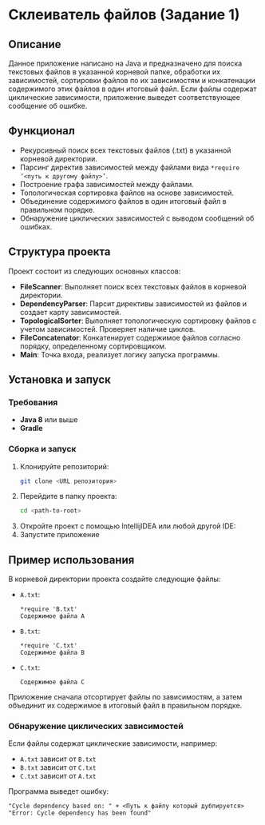 # Склеиватель файлов (Задание 1)

## Описание

Данное приложение написано на Java и предназначено для поиска текстовых файлов в указанной корневой папке, обработки их зависимостей, сортировки файлов по их зависимостям и конкатенации содержимого этих файлов в один итоговый файл. Если файлы содержат циклические зависимости, приложение выведет соответствующее сообщение об ошибке.

## Функционал

- Рекурсивный поиск всех текстовых файлов (.txt) в указанной корневой директории.
- Парсинг директив зависимостей между файлами вида `*require ‘<путь к другому файлу>’`.
- Построение графа зависимостей между файлами.
- Топологическая сортировка файлов на основе зависимостей.
- Объединение содержимого файлов в один итоговый файл в правильном порядке.
- Обнаружение циклических зависимостей с выводом сообщений об ошибках.

## Структура проекта

Проект состоит из следующих основных классов:

- **FileScanner**: Выполняет поиск всех текстовых файлов в корневой директории.
- **DependencyParser**: Парсит директивы зависимостей из файлов и создает карту зависимостей.
- **TopologicalSorter**: Выполняет топологическую сортировку файлов с учетом зависимостей. Проверяет наличие циклов.
- **FileConcatenator**: Конкатенирует содержимое файлов согласно порядку, определенному сортировщиком.
- **Main**: Точка входа, реализует логику запуска программы.

## Установка и запуск

### Требования

- **Java 8** или выше
- **Gradle**

### Сборка и запуск

1. Клонируйте репозиторий:
    ```bash
    git clone <URL репозитория>
    ```
2. Перейдите в папку проекта:
    ```bash
    cd <path-to-root>
    ```
3. Откройте проект с помощью IntellijIDEA или любой другой IDE:
4. Запустите приложение

## Пример использования

В корневой директории проекта создайте следующие файлы:

- `A.txt`:
    ```
    *require 'B.txt'
    Содержимое файла A
    ```
- `B.txt`:
    ```
    *require 'C.txt'
    Содержимое файла B
    ```
- `C.txt`:
    ```
    Содержимое файла C
    ```

Приложение сначала отсортирует файлы по зависимостям, а затем объединит их содержимое в итоговый файл в правильном порядке.

### Обнаружение циклических зависимостей

Если файлы содержат циклические зависимости, например:

- `A.txt` зависит от `B.txt`
- `B.txt` зависит от `C.txt`
- `C.txt` зависит от `A.txt`

Программа выведет ошибку:

```
"Cycle dependency based on: " + <Путь к файлу который дублируется>
"Error: Cycle dependency has been found"
```
